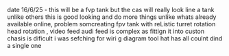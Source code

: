 
date 16/6/25 - this will be a fvp tank but the cas will really look line a tank unlike others this is good looking and do more things unlike whats already available online, problem somcreating fpv tank with reListic turret rotation head rotation , video feed audi feed is complex as fittign it into custon chasis is dificult i was sefching for wiri g diagram tool hat has all coulnt dind a single one
